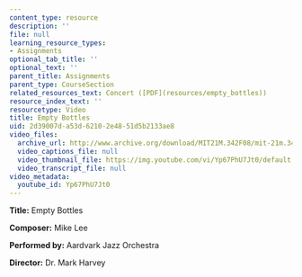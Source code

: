 ```yaml
---
content_type: resource
description: ''
file: null
learning_resource_types:
- Assignments
optional_tab_title: ''
optional_text: ''
parent_title: Assignments
parent_type: CourseSection
related_resources_text: Concert ([PDF](resources/empty_bottles))
resource_index_text: ''
resourcetype: Video
title: Empty Bottles
uid: 2d39007d-a53d-6210-2e48-51d5b2133ae8
video_files:
  archive_url: http://www.archive.org/download/MIT21M.342F08/mit-21m.342-f08-Student_Performances_12_07_09_300k.mp4
  video_captions_file: null
  video_thumbnail_file: https://img.youtube.com/vi/Yp67PhU7Jt0/default.jpg
  video_transcript_file: null
video_metadata:
  youtube_id: Yp67PhU7Jt0
---
```


**Title:** Empty Bottles

**Composer:** Mike Lee

**Performed by:** Aardvark Jazz Orchestra

**Director:** Dr. Mark Harvey